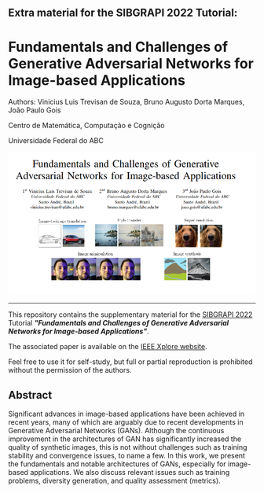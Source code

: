 ## Extra material for the SIBGRAPI 2022 Tutorial:

# Fundamentals and Challenges of Generative Adversarial Networks for Image-based Applications

Authors: Vinicius Luis Trevisan de Souza, Bruno Augusto Dorta Marques, João Paulo Gois

Centro de Matemática, Computação e Cognição

Universidade Federal do ABC

![Fundamentals and Challenges of Generative Adversarial Networks for Image-based Applications](FundAndChallenges.png)

---

This repository contains the supplementary material for the [SIBGRAPI 2022](https://www.natalnet.br/sibgrapi2022/) Tutorial ***"Fundamentals and Challenges of Generative Adversarial Networks for Image-based Applications"***.

The associated paper is available on the [IEEE Xplore website](https://ieeexplore.ieee.org/abstract/document/9991776).

Feel free to use it for self-study, but full or partial reproduction is prohibited without the permission of the authors.

## Abstract

Significant advances in image-based applications have been achieved in recent years, many of which are arguably due to recent developments in Generative Adversarial Networks (GANs). Although the continuous improvement in the architectures of GAN has significantly increased the quality of synthetic images, this is not without challenges such as training stability and convergence issues, to name a few. In this work, we present the fundamentals and notable architectures of GANs, especially for image-based applications. We also discuss relevant issues such as training problems, diversity generation, and quality assessment (metrics).


